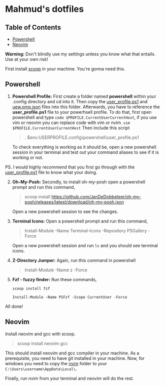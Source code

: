 # Mahmud's dotfiles

## Table of Contents

- [Powershell](#powershell)
- [Neovim](#neovim)

**Warning:** Don't blindly use my settings unless you know what that entails. Use at your own risk!

First install [scoop](https://scoop.sh/) in your machine. You're gonna need this.

## Powershell

1. **Powershell Profile:** First create a folder named **powershell** within your .config directory and cd into it. Then copy the [user_profile.ps1](https://github.com/mahmudhasankhan/dotfiles/blob/master/.config/powershell/user_profile.ps1) and [uew.omp.json](https://github.com/mahmudhasankhan/dotfiles/blob/master/.config/powershell/uew.omp.json) files into this folder. Afterwards, you have to reference the **user_profile.ps1** file to your powerhsell profile. To do that, first open powershell and type `code $PROFILE.CurrentUserCurrentHost`, if you use vim or neovim you can replace code with vim or nvim. `vim $PROFILE.CurrentUserCurrentHost` Then include this script 

    > . $env:USERPROFILE\.config\powershell\user_profile.ps1

    To check everything is working as it should be, open a new powershell session in your terminal and test out your command aliases to see if it is working or not.

PS. I would highly recommend that you first go through with the [user_profile.ps1](https://github.com/mahmudhasankhan/dotfiles/blob/master/.config/powershell/user_profile.ps1) file to know what your doing.

2. **Oh-My-Posh:** Secondly, to install oh-my-posh open a powershell prompt and run this command,

    > scoop install https://github.com/JanDeDobbeleer/oh-my-posh/releases/latest/download/oh-my-posh.json

    Open a new powershell session to see the changes.

3. **Terminal Icons:** Open a powershell prompt and run this command, 
   > Install-Module -Name Terminal-Icons -Repository PSGallery -Force

   Open a new powershell session and run `ls` and you should see terminal icons.

4. **Z-Directory Jumper:** Again, run this command in powershell

    > Install-Module -Name z -Force

5. **Fzf - fuzzy finder:** Run these commands,
    ```
    scoop install fzf
    
    Install-Module -Name PSFzf -Scope CurrentUser -Force
    ```

All done!

## Neovim

 Install neovim and gcc with scoop.

> scoop install neovim gcc

This should install neovim and gcc compiler in your machine. As a prerequisite, you need to have git installed in your machine. 
Now, for windows you need to copy the [nvim](https://github.com/mahmudhasankhan/dotfiles/tree/master/.config/nvim) folder to your `C:\Users\username\AppData\Local\`. 

Finally, run nvim from your terminal and neovim will do the rest.


[def]: #mahmuds-dotfiles
